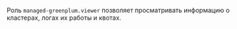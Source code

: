 Роль `managed-greenplum.viewer` позволяет просматривать информацию о кластерах, логах их работы и квотах.